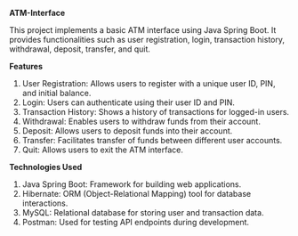 **ATM-Interface**

This project implements a basic ATM interface using Java Spring Boot. It provides functionalities such as user registration, login, transaction history, withdrawal, deposit, transfer, and quit.

**Features**

1. User Registration: Allows users to register with a unique user ID, PIN, and initial balance.
2. Login: Users can authenticate using their user ID and PIN.
3. Transaction History: Shows a history of transactions for logged-in users.
4. Withdrawal: Enables users to withdraw funds from their account.
5. Deposit: Allows users to deposit funds into their account.
6. Transfer: Facilitates transfer of funds between different user accounts.
7. Quit: Allows users to exit the ATM interface.

**Technologies Used**

1. Java Spring Boot: Framework for building web applications.
2. Hibernate: ORM (Object-Relational Mapping) tool for database interactions.
3. MySQL: Relational database for storing user and transaction data.
4. Postman: Used for testing API endpoints during development.
